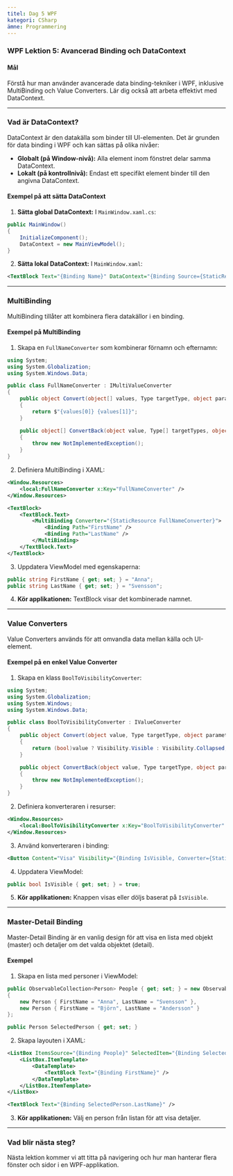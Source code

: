 ```yaml
---
titel: Dag 5 WPF
kategori: CSharp
ämne: Programmering
---
```

### WPF Lektion 5: Avancerad Binding och DataContext

#### **Mål**
Förstå hur man använder avancerade data binding-tekniker i WPF, inklusive MultiBinding och Value Converters. Lär dig också att arbeta effektivt med DataContext.

---

### **Vad är DataContext?**
DataContext är den datakälla som binder till UI-elementen. Det är grunden för data binding i WPF och kan sättas på olika nivåer:

- **Globalt (på Window-nivå):** Alla element inom fönstret delar samma DataContext.
- **Lokalt (på kontrollnivå):** Endast ett specifikt element binder till den angivna DataContext.

#### **Exempel på att sätta DataContext**

1. **Sätta global DataContext:**
   I `MainWindow.xaml.cs`:

```csharp
public MainWindow()
{
    InitializeComponent();
    DataContext = new MainViewModel();
}
```

2. **Sätta lokal DataContext:**
   I `MainWindow.xaml`:

```xml
<TextBlock Text="{Binding Name}" DataContext="{Binding Source={StaticResource Person}}" />
```

---

### **MultiBinding**
MultiBinding tillåter att kombinera flera datakällor i en binding.

#### **Exempel på MultiBinding**
1. Skapa en `FullNameConverter` som kombinerar förnamn och efternamn:

```csharp
using System;
using System.Globalization;
using System.Windows.Data;

public class FullNameConverter : IMultiValueConverter
{
    public object Convert(object[] values, Type targetType, object parameter, CultureInfo culture)
    {
        return $"{values[0]} {values[1]}";
    }

    public object[] ConvertBack(object value, Type[] targetTypes, object parameter, CultureInfo culture)
    {
        throw new NotImplementedException();
    }
}
```

2. Definiera MultiBinding i XAML:

```xml
<Window.Resources>
    <local:FullNameConverter x:Key="FullNameConverter" />
</Window.Resources>

<TextBlock>
    <TextBlock.Text>
        <MultiBinding Converter="{StaticResource FullNameConverter}">
            <Binding Path="FirstName" />
            <Binding Path="LastName" />
        </MultiBinding>
    </TextBlock.Text>
</TextBlock>
```

3. Uppdatera ViewModel med egenskaperna:

```csharp
public string FirstName { get; set; } = "Anna";
public string LastName { get; set; } = "Svensson";
```

4. **Kör applikationen:** TextBlock visar det kombinerade namnet.

---

### **Value Converters**
Value Converters används för att omvandla data mellan källa och UI-element.

#### **Exempel på en enkel Value Converter**
1. Skapa en klass `BoolToVisibilityConverter`:

```csharp
using System;
using System.Globalization;
using System.Windows;
using System.Windows.Data;

public class BoolToVisibilityConverter : IValueConverter
{
    public object Convert(object value, Type targetType, object parameter, CultureInfo culture)
    {
        return (bool)value ? Visibility.Visible : Visibility.Collapsed;
    }

    public object ConvertBack(object value, Type targetType, object parameter, CultureInfo culture)
    {
        throw new NotImplementedException();
    }
}
```

2. Definiera konverteraren i resurser:

```xml
<Window.Resources>
    <local:BoolToVisibilityConverter x:Key="BoolToVisibilityConverter" />
</Window.Resources>
```

3. Använd konverteraren i binding:

```xml
<Button Content="Visa" Visibility="{Binding IsVisible, Converter={StaticResource BoolToVisibilityConverter}}" />
```

4. Uppdatera ViewModel:

```csharp
public bool IsVisible { get; set; } = true;
```

5. **Kör applikationen:** Knappen visas eller döljs baserat på `IsVisible`.

---

### **Master-Detail Binding**
Master-Detail Binding är en vanlig design för att visa en lista med objekt (master) och detaljer om det valda objektet (detail).

#### **Exempel**
1. Skapa en lista med personer i ViewModel:

```csharp
public ObservableCollection<Person> People { get; set; } = new ObservableCollection<Person>
{
    new Person { FirstName = "Anna", LastName = "Svensson" },
    new Person { FirstName = "Björn", LastName = "Andersson" }
};

public Person SelectedPerson { get; set; }
```

2. Skapa layouten i XAML:

```xml
<ListBox ItemsSource="{Binding People}" SelectedItem="{Binding SelectedPerson}">
    <ListBox.ItemTemplate>
        <DataTemplate>
            <TextBlock Text="{Binding FirstName}" />
        </DataTemplate>
    </ListBox.ItemTemplate>
</ListBox>

<TextBlock Text="{Binding SelectedPerson.LastName}" />
```

3. **Kör applikationen:** Välj en person från listan för att visa detaljer.

---

### **Vad blir nästa steg?**
Nästa lektion kommer vi att titta på navigering och hur man hanterar flera fönster och sidor i en WPF-applikation.

